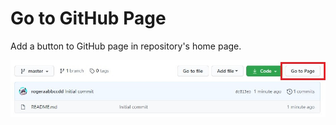 # Go to GitHub Page
Add a button to GitHub page in repository's home page.  
  
![screenshot](screenshot.jpg)
